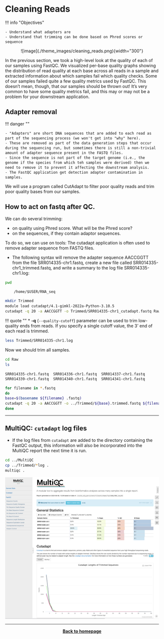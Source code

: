 # Cleaning Reads

!!! info "Objectives"
    
    - Understand what adapters are
    - Understand that trimming can be done based on Phred scores or sequence

<center>
![image](./theme_images/cleaning_reads.png){width="300"}
</center>

In the previous section, we took a high-level look at the quality of each of our samples using FastQC. We visualized per-base quality graphs showing the distribution of read quality at each base across all reads in a sample and extracted information about which samples fail which quality checks. Some of our samples failed quite a few quality metrics used by FastQC. This doesn’t mean, though, that our samples should be thrown out! It’s very common to have some quality metrics fail, and this may or may not be a problem for your downstream application. 

## Adapter removal

!!! danger ""

    - "Adapters" are short DNA sequences that are added to each read as part of the sequencing process (we won't get into "why" here).
    - These are removed as part of the data generation steps that occur during the sequencing run, but sometimes there is still a non-trivial amount of adapter sequence present in the FASTQ files.
    - Since the sequence is not part of the target genome (i.e., the genome if the species from which teh samples were derived) then we need to remove it to prevent it affecting the downstream analysis.
    - The FastQC application get detection adapter contamination in samples.

We will use a program called CutAdapt to filter poor quality reads and trim poor quality bases from our samples.


## How to act on fastq after QC.

We can do several trimming:

  * on quality using Phred score. What will be the Phred score?
  * on the sequences, if they contain adaptor sequences.

To do so, we can use on tools: The cutadapt application is often used to remove adapter sequence
from FASTQ files.
- The following syntax will remove the adapter sequence AACCGGTT from the file SRR014335-chr1.fastq, create a new file called SRR014335-chr1_trimmed.fastq, and write a summary to the log file SRR014335-chr1.log:

```bash
pwd
```
```
    /home/$USER/RNA_seq
```
```bash
mkdir Trimmed
module load cutadapt/4.1-gimkl-2022a-Python-3.10.5
cutadapt -q 20 -a AACCGGTT -o Trimmed/SRR014335-chr1_cutadapt.fastq Raw/SRR014335-chr1.fastq > Trimmed/SRR014335-chr1.log
```
!!! quote ""
    * **-q** (`--quality-cutoff`)  parameter can be used to trim low-quality ends from reads. If you specify a single cutoff value, the 3’ end of each read is trimmed.

```bash
less Trimmed/SRR014335-chr1.log
```

Now we should trim all samples.

```bash 
cd Raw
ls
```
```
SRR014335-chr1.fastq  SRR014336-chr1.fastq  SRR014337-chr1.fastq  SRR014339-chr1.fastq  SRR014340-chr1.fastq  SRR014341-chr1.fastq
```
```bash
for filename in *.fastq
do 
base=$(basename ${filename} .fastq)
cutadapt -q 20 -a AACCGGTT -o ../Trimmed/${base}.trimmed.fastq ${filename} > ../Trimmed/${base}.log
done
```

---

## MultiQC: `cutadapt` log files

 - If the log files from `cutadapt` are added to the directory containing the FastQC output, this information will also be incorporated into the MultiQC report the next time it is run.
 
```bash
cd ../MultiQC
cp ../Trimmed/*log .
multiqc .
```
![image](./Images/MQC2.png)

- - - 


<p align="center"><b><a class="btn" href="https://genomicsaotearoa.github.io/RNA-seq-workshop/" style="background: var(--bs-dark);font-weight:bold">Back to homepage</a></b></p>
